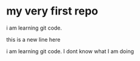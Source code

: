 # my very first repo


i am learning git code.

this is a new line here


i am learning git code. I dont know what I am doing

